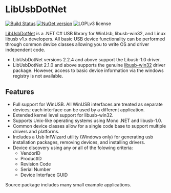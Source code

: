 # LibUsbDotNet
[![Build Status](https://dev.azure.com/libusbdotnet/libusbdotnet/_apis/build/status/LibUsbDotNet.LibUsbDotNet?branchName=master)](https://dev.azure.com/libusbdotnet/libusbdotnet/_build/latest?definitionId=1)
[![NuGet version](https://img.shields.io/nuget/v/LibUsbDotNet.svg)](https://www.nuget.org/packages/LibUsbDotNet/)
![LGPLv3 license](https://img.shields.io/github/license/LibUsbDotNet/LibUsbDotNet.svg)

[LibUsbDotNet](http://sourceforge.net/projects/libusbdotnet) is a .NET C# USB library for WinUsb, libusb-win32, and Linux libusb v1.x developers. 
All basic USB device functionality can be performed through common device classes allowing you to write OS and driver independent code.

* LibUsbDotNet versions 2.2.4 and above support the Libusb-1.0 driver.
* LibUsbDotNet 2.1.0 and above supports the genuine [libusb-win32](https://github.com/mcuee/libusb-win32/releases) driver package. However, 
  access to basic device information via the windows registry is not available.

## Features
* Full support for WinUSB. All WinUSB interfaces are treated as separate devices; each interface can be used by a different application.
* Extended kernel level support for libusb-win32.
* Supports Unix-like operating systems using Mono .NET and libusb-1.0.
* Common device classes allow for a single code base to support multiple drivers and platforms.
* Includes a Usb InfWizard utility (Windows only) for generating usb installation packages, removing devices, and installing drivers.
* Device discovery using any or all of the folowing criteria:
  * VendorID
  * ProductID
  * Revision Code
  * Serial Number
  * Device Interface GUID

Source package includes many small example applications.
